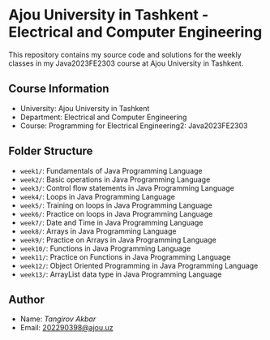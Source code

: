 # Ajou University in Tashkent - Electrical and Computer Engineering

This repository contains my source code and solutions for the weekly classes in my Java2023FE2303 course at Ajou University in Tashkent.
## Course Information

- University: Ajou University in Tashkent
- Department: Electrical and Computer Engineering
- Course: Programming for Electrical Engineering2: Java2023FE2303

## Folder Structure

- `week1/`: Fundamentals of Java Programming Language
- `week2/`: Basic operations in Java Programming Language
- `week3/`: Control flow statements in Java Programming Language
- `week4/`: Loops in Java Programming Language
- `week5/`: Training on loops in Java Programming Language
- `week6/`: Practice on loops in Java Programming Language
- `week7/`: Date and Time in Java Programming Language
- `week8/`: Arrays in Java Programming Language
- `week9/`: Practice on Arrays in Java Programming Language
- `week10/`: Functions in Java Programming Language
- `week11/`: Practice on Functions in Java Programming Language
- `week12/`: Object Oriented Programming in Java Programming Language
- `week13/`: ArrayList data type in Java Programming Language





## Author

- Name: *Tangirov Akbar*
- Email: 202290398@ajou.uz
